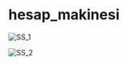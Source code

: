 # hesap_makinesi

![SS_1](https://user-images.githubusercontent.com/126698964/222901558-87437d37-8e51-48a9-a72d-3f8e2102f801.PNG)

![SS_2](https://user-images.githubusercontent.com/126698964/222901563-634823e3-aab4-4f12-8ed1-208105c5c3ac.PNG)

